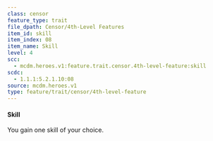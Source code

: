 ```yaml
---
class: censor
feature_type: trait
file_dpath: Censor/4th-Level Features
item_id: skill
item_index: 08
item_name: Skill
level: 4
scc:
  - mcdm.heroes.v1:feature.trait.censor.4th-level-feature:skill
scdc:
  - 1.1.1:5.2.1.10:08
source: mcdm.heroes.v1
type: feature/trait/censor/4th-level-feature
---
```


#### Skill

You gain one skill of your choice.
